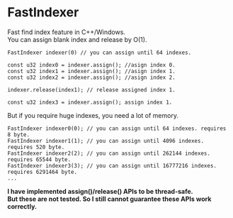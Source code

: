 # FastIndexer
Fast find index feature in C++\/Windows.  
You can assign blank index and release by O(1).  


```
FastIndexer indexer(0) // you can assign until 64 indexes.

const u32 index0 = indexer.assign(); //asign index 0.
const u32 index1 = indexer.assign(); //asign index 1.
const u32 index2 = indexer.assign(); //asign index 2.

indexer.release(index1); // release assigned index 1.

const u32 index3 = indexer.assign(); assign index 1.
```

But if you require huge indexes, you need a lot of memory.  
```
FastIndexer indexer0(0); // you can assign until 64 indexes. requires 8 byte.
FastIndexer indexer1(1); // you can assign until 4096 indexes. requires 520 byte.
FastIndexer indexer2(2); // you can assign until 262144 indexes. requires 65544 byte.
FastIndexer indexer3(3); // you can assign until 16777216 indexes. requires 6291464 byte.
...
```

**I have implemented assign()/release() APIs to be thread-safe.  
But these are not tested. So I still cannot guarantee these APIs work correctly.**
